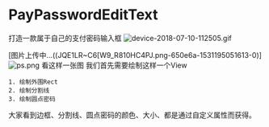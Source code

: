 # PayPasswordEditText
打造一款属于自己的支付密码输入框
![device-2018-07-10-112505.gif](https://upload-images.jianshu.io/upload_images/1472453-b2dabfaa93389b77.gif?imageMogr2/auto-orient/strip)

[图片上传中...((JQE1LR~C6[W9_R810HC4PJ.png-650e6a-1531195051613-0)]
![ps.png](https://upload-images.jianshu.io/upload_images/1472453-8d91c2e0a2c7fb59.png?imageMogr2/auto-orient/strip%7CimageView2/2/w/1240)
看这样一张图 我们首先需要绘制这样一个View
    
    1. 绘制外围Rect
    2. 绘制分割线
    3. 绘制圆点密码
大家看到边框、分割线、圆点密码的颜色、大小、都是通过自定义属性而获得。
